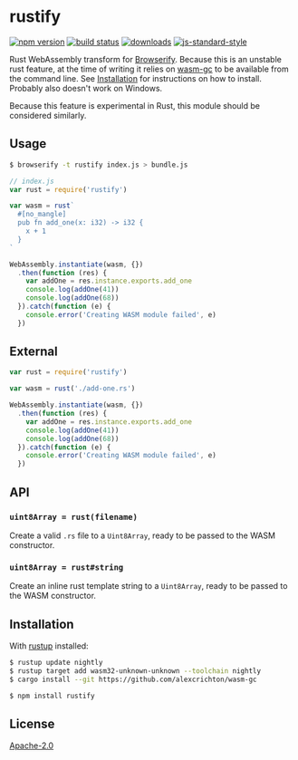 # rustify
[![npm version][2]][3] [![build status][4]][5]
[![downloads][8]][9] [![js-standard-style][10]][11]

Rust WebAssembly transform for
[Browserify](https://github.com/browserify/browserify). Because this is an
unstable rust feature, at the time of writing it relies on
[wasm-gc](https://github.com/alexcrichton/wasm-gc) to be available from the
command line. See [Installation](#installation) for instructions on how to
install. Probably also doesn't work on Windows.

Because this feature is experimental in Rust, this module should be considered
similarly.

## Usage
```sh
$ browserify -t rustify index.js > bundle.js
```
```js
// index.js
var rust = require('rustify')

var wasm = rust`
  #[no_mangle]
  pub fn add_one(x: i32) -> i32 {
    x + 1
  }
`

WebAssembly.instantiate(wasm, {})
  .then(function (res) {
    var addOne = res.instance.exports.add_one
    console.log(addOne(41))
    console.log(addOne(68))
  }).catch(function (e) {
    console.error('Creating WASM module failed', e)
  })
```

## External
```js
var rust = require('rustify')

var wasm = rust('./add-one.rs')

WebAssembly.instantiate(wasm, {})
  .then(function (res) {
    var addOne = res.instance.exports.add_one
    console.log(addOne(41))
    console.log(addOne(68))
  }).catch(function (e) {
    console.error('Creating WASM module failed', e)
  })
```

## API
### `uint8Array = rust(filename)`
Create a valid `.rs` file to a `Uint8Array`, ready to be passed to the WASM
constructor.

### `uint8Array = rust#string`
Create an inline rust template string to a `Uint8Array`, ready to be passed to
the WASM constructor.

## Installation
With [rustup](https://www.rust-lang.org/install.html) installed:
```sh
$ rustup update nightly
$ rustup target add wasm32-unknown-unknown --toolchain nightly
$ cargo install --git https://github.com/alexcrichton/wasm-gc
```
```sh
$ npm install rustify
```

## License
[Apache-2.0](./LICENSE)

[0]: https://img.shields.io/badge/stability-experimental-orange.svg?style=flat-square
[1]: https://nodejs.org/api/documentation.html#documentation_stability_index
[2]: https://img.shields.io/npm/v/rustify.svg?style=flat-square
[3]: https://npmjs.org/package/rustify
[4]: https://img.shields.io/travis/browserify/rustify/master.svg?style=flat-square
[5]: https://travis-ci.org/browserify/rustify
[6]: https://img.shields.io/codecov/c/github/browserify/rustify/master.svg?style=flat-square
[7]: https://codecov.io/github/browserify/rustify
[8]: http://img.shields.io/npm/dm/rustify.svg?style=flat-square
[9]: https://npmjs.org/package/rustify
[10]: https://img.shields.io/badge/code%20style-standard-brightgreen.svg?style=flat-square
[11]: https://github.com/feross/standard
